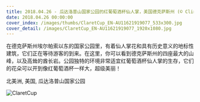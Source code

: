 ```yaml
---
title: 2018.04.26 - 瓜达洛普山国家公园的红葡萄酒杯仙人掌，美国德克萨斯州 (© Clint Farlinger/Alamy)
date: 2018.04.26 00:00:00
cover_index: /images/thumbs/ClaretCup_EN-AU11621919077_533x300.jpg
cover_detail: /images/ClaretCup_EN-AU11621919077_1920x1080.jpg
---
```


在德克萨斯州埃尔帕索以东的国家公园里，有着仙人掌花和具有历史意义的地标性建筑，它们正在等待游客的到来。在这里，你可以看到德克萨斯州的四座最大的山峰，以及高耸的酋长岩。公园独特的环境非常适宜红葡萄酒杯仙人掌的生存，它们的花朵可以开到像红葡萄酒杯一样大，超级美丽！

北美洲, 美国, 瓜达洛普山国家公园

![ClaretCup](/images/ClaretCup_EN-AU11621919077_1920x1080.jpg)
